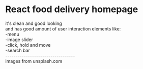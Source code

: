 # React food delivery homepage
it's clean and good looking <br>
and has good amount of user interaction elements like: <br>
-menu <br>
-image slider <br>
-click, hold and move <br>
-search bar <br>
---------------------------------- <br>
images from unsplash.com
